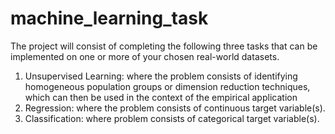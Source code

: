 # machine_learning_task

The project will consist of completing the following three tasks that can be implemented on one or more of your chosen real-world datasets.
1.	Unsupervised Learning: where the problem consists of identifying homogeneous population groups or dimension reduction techniques, which can then be used in the context of the empirical application 
2.	Regression: where the problem consists of continuous target variable(s). 
3.	Classification: where problem consists of categorical target variable(s). 
